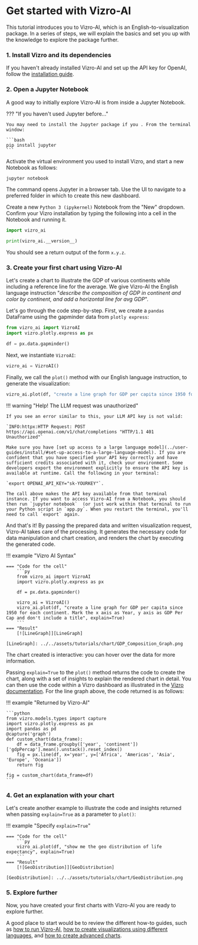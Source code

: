 # Get started with Vizro-AI
This tutorial introduces you to Vizro-AI, which is an English-to-visualization package. In a series of steps, we will explain the basics and set you up with the knowledge to explore the package further.

<!-- vale off -->
### 1. Install Vizro and its dependencies
<!-- vale on -->

If you haven't already installed Vizro-AI and set up the API key for OpenAI, follow the [installation guide](../user-guides/install.md).

<!-- vale off -->
### 2. Open a Jupyter Notebook
<!-- vale on -->

A good way to initially explore Vizro-AI is from inside a Jupyter Notebook.

??? "If you haven't used Jupyter before..."

    You may need to install the Jupyter package if you . From the terminal window:

    ```bash
    pip install jupyter
    ```

Activate the virtual environment you used to install Vizro, and start a new Notebook as follows:

```bash
jupyter notebook
```

The command opens Jupyter in a browser tab. Use the UI to navigate to a preferred folder in which to create this new dashboard.

Create a new `Python 3 (ipykernel)` Notebook from the "New" dropdown. Confirm your Vizro installation by typing the following into a cell in the Notebook and running it.

```py
import vizro_ai

print(vizro_ai.__version__)
```

You should see a return output of the form `x.y.z`.

<!-- vale off -->
### 3. Create your first chart using Vizro-AI
<!-- vale on -->

Let's create a chart to illustrate the GDP of various continents while including a reference line for the average. We give Vizro-AI the English language instruction "*describe the composition of GDP in continent and color by continent, and add a horizontal line for avg GDP*".

Let's go through the code step-by-step. First, we create a `pandas` DataFrame using the gapminder data from `plotly express`:

```python
from vizro_ai import VizroAI
import vizro.plotly.express as px

df = px.data.gapminder()
```


Next, we instantiate `VizroAI`:

```python
vizro_ai = VizroAI()
```

Finally, we call the `plot()` method with our English language instruction, to generate the visualization:

```python
vizro_ai.plot(df, "create a line graph for GDP per capita since 1950 for each continent. Mark the x axis as Year, y axis as GDP Per Cap and don't include a title")
```

!!! warning "Help! The LLM request was unauthorized"

    If you see an error similar to this, your LLM API key is not valid:

    `INFO:httpx:HTTP Request: POST https://api.openai.com/v1/chat/completions "HTTP/1.1 401 Unauthorized"`

    Make sure you have [set up access to a large language model](../user-guides/install/#set-up-access-to-a-large-language-model). If you are confident that you have specified your API key correctly and have sufficient credits associated with it, check your environment. Some developers export the environment explicitly to ensure the API key is available at runtime. Call the following in your terminal:

    `export OPENAI_API_KEY="sk-YOURKEY"`.

    The call above makes the API key available from that terminal instance. If you want to access Vizro-AI from a Notebook, you should then run `jupyter notebook`  (or just work within that terminal to run your Python script in `app.py`. When you restart the terminal, you'll need to call `export` again.

And that's it! By passing the prepared data and written visualization request, Vizro-AI takes care of the processing. It generates the necessary code for data manipulation and chart creation, and renders the chart by executing the generated code.

!!! example "Vizro AI Syntax"

    === "Code for the cell"
        ```py
        from vizro_ai import VizroAI
        import vizro.plotly.express as px

        df = px.data.gapminder()

        vizro_ai = VizroAI()
        vizro_ai.plot(df, "create a line graph for GDP per capita since 1950 for each continent. Mark the x axis as Year, y axis as GDP Per Cap and don't include a title", explain=True)
        ```
    === "Result"
        [![LineGraph]][LineGraph]

    [LineGraph]: ../../assets/tutorials/chart/GDP_Composition_Graph.png

The chart created is interactive: you can hover over the data for more information.

Passing `explain=True` to the `plot()` method returns the code to create the chart, along with a set of insights to explain the rendered chart in detail. You can then use the code within a Vizro dashboard as illustrated in the [Vizro documentation](https://vizro.readthedocs.io/en/stable/pages/get-started/explore-components/#22-add-further-components). For the line graph above, the code returned is as follows:

!!! example "Returned by Vizro-AI"

    ```python
    from vizro.models.types import capture
    import vizro.plotly.express as px
    import pandas as pd
    @capture('graph')
    def custom_chart(data_frame):
        df = data_frame.groupby(['year', 'continent'])['gdpPercap'].mean().unstack().reset_index()
        fig = px.line(df, x='year', y=['Africa', 'Americas', 'Asia', 'Europe', 'Oceania'])
        return fig

    fig = custom_chart(data_frame=df)
    ```

<!-- vale off -->
### 4. Get an explanation with your chart
<!-- vale on -->

Let's create another example to illustrate the code and insights returned when passing `explain=True` as a parameter to `plot()`:

!!! example "Specify  `explain=True`"

    === "Code for the cell"
        ```py
        vizro_ai.plot(df, "show me the geo distribution of life expectancy", explain=True)
        ```
    === "Result"
        [![GeoDistribution]][GeoDistribution]

    [GeoDistribution]: ../../assets/tutorials/chart/GeoDistribution.png

<!-- vale off -->
### 5. Explore further
<!-- vale on -->


Now, you have created your first charts with Vizro-AI you are ready to explore further.

A good place to start would be to review the different how-to guides, such as [how to run Vizro-AI](../user-guides/run-vizro-ai.md), [how to create visualizations using different languages](../user-guides/use-different-languages.md), and [how to create advanced charts](../user-guides/create-advanced-charts.md).
